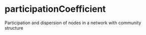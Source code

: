 # participationCoefficient
Participation and dispersion of nodes in a network with community structure
